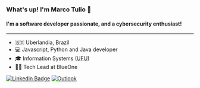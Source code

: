 ### What's up! I'm Marco Tulio 👋

#### I'm a software developer passionate, and a cybersecurity enthusiast!
---

- 🇧🇷 Uberlandia, Brazil
- 💻 Javascript, Python and Java developer
- 🎓 Information Systems ([UFU](https://ufu.br))
- 👨‍💻 Tech Lead at BlueOne

[![Linkedin Badge](https://img.shields.io/badge/-LinkedIn-blue?style=flat&logo=Linkedin&logoColor=white&link=https://www.linkedin.com/in/marcotuliocnd/)](https://www.linkedin.com/in/marcotuliocnd/)
[![Outlook](https://img.shields.io/badge/Microsoft_Outlook-0078D4?style=for-the-badge&logo=microsoft-outlook&logoColor=white&link=mailto:marcotuliocandeo@outlook.com)](mailto:marcotuliocandeo@outlook.com)

